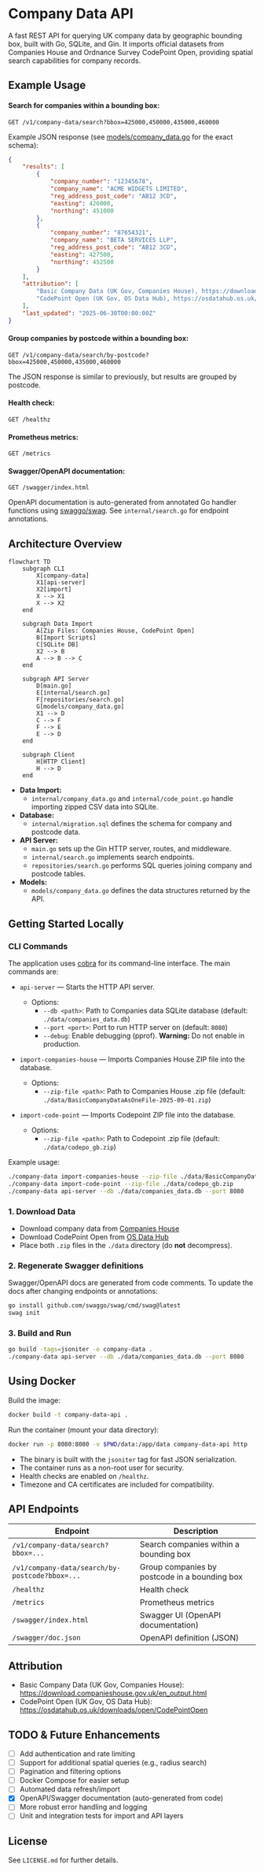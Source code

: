 # Company Data API

A fast REST API for querying UK company data by geographic bounding box, built with Go, SQLite, and Gin. It imports official datasets from Companies House and Ordnance Survey CodePoint Open, providing spatial search capabilities for company records.

## Example Usage

#### Search for companies within a bounding box:

```http
GET /v1/company-data/search?bbox=425000,450000,435000,460000
```

Example JSON response (see [models/company_data.go](./models/company_data.go) for the exact schema):

```json
{
    "results": [
        {
            "company_number": "12345678",
            "company_name": "ACME WIDGETS LIMITED",
            "reg_address_post_code": "AB12 3CD",
            "easting": 426000,
            "northing": 451000
        },
        {
            "company_number": "87654321",
            "company_name": "BETA SERVICES LLP",
            "reg_address_post_code": "AB12 3CD",
            "easting": 427500,
            "northing": 452500
        }
    ],
    "attribution": [
        "Basic Company Data (UK Gov, Companies House), https://download.companieshouse.gov.uk/en_output",
        "CodePoint Open (UK Gov, OS Data Hub), https://osdatahub.os.uk/downloads/open/CodePointOpen"
    ],
    "last_updated": "2025-06-30T00:00:00Z"
}
```

#### Group companies by postcode within a bounding box:

```http
GET /v1/company-data/search/by-postcode?bbox=425000,450000,435000,460000
```

The JSON response is similar to previously, but results are grouped by postcode.

#### Health check:

```http
GET /healthz
```

#### Prometheus metrics:

```http
GET /metrics
```

#### Swagger/OpenAPI documentation:

```http
GET /swagger/index.html
```

OpenAPI documentation is auto-generated from annotated Go handler functions using [swaggo/swag](https://github.com/swaggo/swag). See `internal/search.go` for endpoint annotations.

## Architecture Overview

```mermaid
flowchart TD
    subgraph CLI
        X[company-data]
        X1[api-server]
        X2[import]
        X --> X1
        X --> X2
    end

    subgraph Data Import
        A[Zip Files: Companies House, CodePoint Open]
        B[Import Scripts]
        C[SQLite DB]
        X2 --> B
        A --> B --> C
    end

    subgraph API Server
        D[main.go]
        E[internal/search.go]
        F[repositories/search.go]
        G[models/company_data.go]
        X1 --> D
        C --> F
        F --> E
        E --> D
    end

    subgraph Client
        H[HTTP Client]
        H --> D
    end
```

-   **Data Import:**
    -   `internal/company_data.go` and `internal/code_point.go` handle importing zipped CSV data into SQLite.
-   **Database:**
    -   `internal/migration.sql` defines the schema for company and postcode data.
-   **API Server:**
    -   `main.go` sets up the Gin HTTP server, routes, and middleware.
    -   `internal/search.go` implements search endpoints.
    -   `repositories/search.go` performs SQL queries joining company and postcode tables.
-   **Models:**
    -   `models/company_data.go` defines the data structures returned by the API.

## Getting Started Locally

### CLI Commands

The application uses [cobra](https://github.com/spf13/cobra) for its command-line interface. The main commands are:

-   `api-server` — Starts the HTTP API server.
    -   Options:
        -   `--db <path>`: Path to Companies data SQLite database (default: `./data/companies_data.db`)
        -   `--port <port>`: Port to run HTTP server on (default: `8080`)
        -   `--debug`: Enable debugging (pprof). **Warning:** Do not enable in production.

-   `import-companies-house` — Imports Companies House ZIP file into the database.
    -   Options:
        -   `--zip-file <path>`: Path to Companies House .zip file (default: `./data/BasicCompanyDataAsOneFile-2025-09-01.zip`)

-   `import-code-point` — Imports Codepoint ZIP file into the database.
    -   Options:
        -   `--zip-file <path>`: Path to Codepoint .zip file (default: `./data/codepo_gb.zip`)

Example usage:

```sh
./company-data import-companies-house --zip-file ./data/BasicCompanyDataAsOneFile-2025-09-01.zip
./company-data import-code-point --zip-file ./data/codepo_gb.zip
./company-data api-server --db ./data/companies_data.db --port 8080
```

### 1. Download Data

-   Download company data from [Companies House](https://download.companieshouse.gov.uk/en_output.html)
-   Download CodePoint Open from [OS Data Hub](https://osdatahub.os.uk/downloads/open/CodePointOpen)
-   Place both `.zip` files in the `./data` directory (do **not** decompress).

### 2. Regenerate Swagger definitions

Swagger/OpenAPI docs are generated from code comments. To update the docs after changing endpoints or annotations:

```sh
go install github.com/swaggo/swag/cmd/swag@latest
swag init
```

### 3. Build and Run

```sh
go build -tags=jsoniter -o company-data .
./company-data api-server --db ./data/companies_data.db --port 8080
```

## Using Docker

Build the image:

```sh
docker build -t company-data-api .
```

Run the container (mount your data directory):

```sh
docker run -p 8080:8080 -v $PWD/data:/app/data company-data-api http
```

-   The binary is built with the `jsoniter` tag for fast JSON serialization.
-   The container runs as a non-root user for security.
-   Health checks are enabled on `/healthz`.
-   Timezone and CA certificates are included for compatibility.

## API Endpoints

| Endpoint                                       | Description                                   |
| ---------------------------------------------- | --------------------------------------------- |
| `/v1/company-data/search?bbox=...`             | Search companies within a bounding box        |
| `/v1/company-data/search/by-postcode?bbox=...` | Group companies by postcode in a bounding box |
| `/healthz`                                     | Health check                                  |
| `/metrics`                                     | Prometheus metrics                            |
| `/swagger/index.html`                          | Swagger UI (OpenAPI documentation)            |
| `/swagger/doc.json`                            | OpenAPI definition (JSON)                     |

## Attribution

-   Basic Company Data (UK Gov, Companies House): https://download.companieshouse.gov.uk/en_output.html
-   CodePoint Open (UK Gov, OS Data Hub): https://osdatahub.os.uk/downloads/open/CodePointOpen

## TODO & Future Enhancements

-   [ ] Add authentication and rate limiting
-   [ ] Support for additional spatial queries (e.g., radius search)
-   [ ] Pagination and filtering options
-   [ ] Docker Compose for easier setup
-   [ ] Automated data refresh/import
-   [x] OpenAPI/Swagger documentation (auto-generated from code)
-   [ ] More robust error handling and logging
-   [ ] Unit and integration tests for import and API layers

## License

See `LICENSE.md` for further details.

